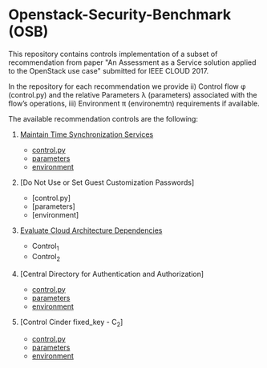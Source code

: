 # Openstack-Security-Benchmark (OSB)

 This repository contains controls implementation of a subset of recommendation from paper "An Assessment as a Service solution applied to the OpenStack use case" submitted for IEEE CLOUD 2017.

 In the repository for each recommendation we provide ii) Control flow φ (control.py) and the relative Parameters λ (parameters) associated with the flow’s operations, iii) Environment π (environemtn) requirements if available.

 The available recommendation controls are the following:

 1. [Maintain Time Synchronization Services]
 	- [control.py](https://github.com/SESARLab/openstack-security-benchmark/blob/master/Maintain%20Time%20Synchronization%20Services/control.py)
 	- [parameters](https://github.com/SESARLab/openstack-security-benchmark/tree/master/Maintain%20Time%20Synchronization%20Services/parameters)
 	- [environment](https://github.com/SESARLab/openstack-security-benchmark/tree/master/Maintain%20Time%20Synchronization%20Services/environment)

 2. [Do Not Use or Set Guest Customization Passwords]
 	- [control.py]
 	- [parameters]
 	- [environment]

 3. [Evaluate Cloud Architecture Dependencies]
 	- Control<sub>1</sub>
 	- Control<sub>2</sub>

 4. [Central Directory for Authentication and Authorization]
 	- [control.py](https://github.com/SESARLab/openstack-security-benchmark/blob/master/Central%20Directory%20for%20Authentication%20and%20Authorization/control.py)
 	- [parameters](https://github.com/SESARLab/openstack-security-benchmark/tree/master/Central%20Directory%20for%20Authentication%20and%20Authorization/parameters)
 	- [environment](https://github.com/SESARLab/openstack-security-benchmark/tree/master/Central%20Directory%20for%20Authentication%20and%20Authorization/environment)

 5. [Control Cinder fixed_key - C<sub>2</sub>]
 	- [control.py](https://github.com/SESARLab/openstack-security-benchmark/blob/master/Example%20-%20Nova%20fixed_key/control.py)
 	- [parameters](https://github.com/SESARLab/openstack-security-benchmark/tree/master/Example%20-%20Nova%20fixed_key/parameters)
 	- [environment](https://github.com/SESARLab/openstack-security-benchmark/tree/master/Example%20-%20Nova%20fixed_key/environment)



 [Maintain Time Synchronization Services]:https://github.com/SESARLab/openstack-security-benchmark/tree/master/Maintain%20Time%20Synchronization%20Services
 [Central Directory for Authentication and Authorization for the cloud profile]:https://github.com/SESARLab/openstack-security-benchmark/tree/master/Central%20Directory%20for%20Authentication%20and%20Authorization
 [Do Not Use or Set Guest Customization Passwords for the User Profile]:https://github.com/SESARLab/openstack-security-benchmark/tree/master/Do%20Not%20Use%20or%20Set%20Guest%20Customization%20Passwords%20for%20the%20User%20Profile
 [Evaluate Cloud Architecture Dependencies]:https://github.com/SESARLab/openstack-security-benchmark/tree/master/Evaluate%20Cloud%20Architecture%20Dependencies	